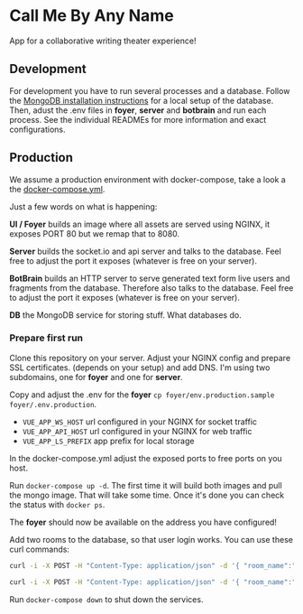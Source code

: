 # Call Me By Any Name

App for a collaborative writing theater experience!


## Development

For development you have to run several processes and a database.
Follow the [MongoDB installation instructions](https://docs.mongodb.com/manual/installation/) for a local setup of the database.
Then, adust the .env files in **foyer**, **server** and **botbrain** and run each process.
See the individual READMEs for more information and exact configurations.


## Production

We assume a production environment with docker-compose, take a look a the [docker-compose.yml](docker-compose.yml).

Just a few words on what is happening:

**UI / Foyer** builds an image where all assets are served using NGINX, it exposes PORT 80 but we remap that to 8080.

**Server** builds the socket.io and api server and talks to the database. Feel free to adjust the port it exposes (whatever is free on your server).

**BotBrain** builds an HTTP server to serve generated text form live users and fragments from the database. Therefore also talks to the database. Feel free to adjust the port it exposes (whatever is free on your server).

**DB** the MongoDB service for storing stuff. What databases do.


### Prepare first run

Clone this repository on your server. Adjust your NGINX config and prepare SSL certificates. (depends on your setup) and add DNS. I'm using two subdomains, one for **foyer** and one for **server**.

Copy and adjust the .env for the **foyer** `cp foyer/env.production.sample foyer/.env.production`.

- `VUE_APP_WS_HOST` url configured in your NGINX for socket traffic
- `VUE_APP_API_HOST` url configured in your NGINX for web traffic
- `VUE_APP_LS_PREFIX` app prefix for local storage

In the docker-compose.yml adjust the exposed ports to free ports on you host.

Run `docker-compose up -d`. The first time it will build both images and pull the mongo image. That will take some time. Once it's done you can check the status with `docker ps`.

The **foyer** should now be available on the address you have configured!

Add two rooms to the database, so that user login works. You can use these curl commands:

``` bash
curl -i -X POST -H "Content-Type: application/json" -d '{ "room_name":"Writers Room", "main":true, "private":false }' localhost:3000/api/room

curl -i -X POST -H "Content-Type: application/json" -d '{ "room_name":"Stage", "main":true, "private":false, "locked": true }' localhost:3000/api/room
```

Run `docker-compose down` to shut down the services.
